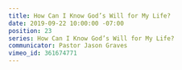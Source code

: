 ```yaml
---
title: How Can I Know God’s Will for My Life?
date: 2019-09-22 10:00:00 -07:00
position: 23
series: How Can I Know God’s Will for My Life?
communicator: Pastor Jason Graves
vimeo_id: 361674771
---
```


